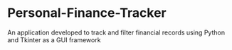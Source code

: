 # Personal-Finance-Tracker
An application developed to track and filter financial records using Python and Tkinter as a GUI framework
